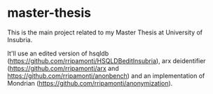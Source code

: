 # master-thesis
This is the main project related to my Master Thesis at University of Insubria.

It'll use an edited version of hsqldb (https://github.com/rripamonti/HSQLDBeditInsubria), arx deidentifier (https://github.com/rripamonti/arx and https://github.com/rripamonti/anonbench) and an implementation of Mondrian (https://github.com/rripamonti/anonymization).